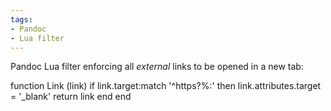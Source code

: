 ```yaml
---
tags:
- Pandoc
- Lua filter
---
```


Pandoc Lua filter enforcing all *external* links to be opened in a new
tab:

function Link (link) if link.target:match '\^https?%:' then
link.attributes.target = '\_blank' return link end end

